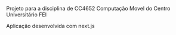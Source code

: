 Projeto para a disciplina de CC4652 Computação Movel do Centro Universitário FEI

Aplicação desenvolvida com next.js
